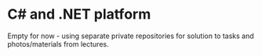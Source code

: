 # C# and .NET platform
Empty for now - using separate private repositories for solution to tasks and photos/materials from lectures.
